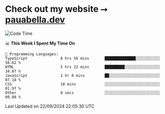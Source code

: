 # Check out my website ⭢ [pauabella.dev](https://pauabella.dev)

<!--START_SECTION:waka-->
![Code Time](http://img.shields.io/badge/Code%20Time-3%2C741%20hrs%2043%20mins-blue)

📊 **This Week I Spent My Time On** 

```text
💬 Programming Languages: 
TypeScript               8 hrs 56 mins       ██████████████░░░░░░░░░░░   56.62 % 
HTML                     5 hrs 22 mins       █████████░░░░░░░░░░░░░░░░   34.07 % 
JavaScript               1 hr 8 mins         ██░░░░░░░░░░░░░░░░░░░░░░░   07.18 % 
CSS                      18 mins             ░░░░░░░░░░░░░░░░░░░░░░░░░   01.97 % 
Other                    0 secs              ░░░░░░░░░░░░░░░░░░░░░░░░░   00.08 % 
```


 Last Updated on 22/09/2024 22:05:30 UTC
<!--END_SECTION:waka-->
